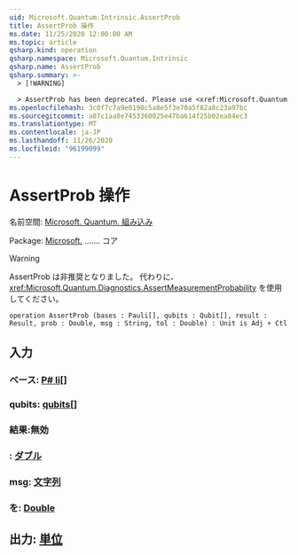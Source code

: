 ```yaml
---
uid: Microsoft.Quantum.Intrinsic.AssertProb
title: AssertProb 操作
ms.date: 11/25/2020 12:00:00 AM
ms.topic: article
qsharp.kind: operation
qsharp.namespace: Microsoft.Quantum.Intrinsic
qsharp.name: AssertProb
qsharp.summary: >-
  > [!WARNING]

  > AssertProb has been deprecated. Please use <xref:Microsoft.Quantum.Diagnostics.AssertMeasurementProbability> instead.
ms.openlocfilehash: 3c0f7c7a9e0190c5a8e5f3e70a5f82a8c23a97bc
ms.sourcegitcommit: a87c1aa8e7453360025e47ba614f25b02ea84ec3
ms.translationtype: MT
ms.contentlocale: ja-JP
ms.lasthandoff: 11/26/2020
ms.locfileid: "96199099"
---
```

# <a name="assertprob-operation"></a>AssertProb 操作

名前空間: [Microsoft. Quantum. 組み込み](xref:Microsoft.Quantum.Intrinsic)

Package: [Microsoft.](https://nuget.org/packages/Microsoft.Quantum.QSharp.Core) ....... コア


> [!WARNING]
> AssertProb は非推奨となりました。 代わりに、<xref:Microsoft.Quantum.Diagnostics.AssertMeasurementProbability> を使用してください。



```qsharp
operation AssertProb (bases : Pauli[], qubits : Qubit[], result : Result, prob : Double, msg : String, tol : Double) : Unit is Adj + Ctl
```


## <a name="input"></a>入力

### <a name="bases--pauli"></a>ベース: [P# li](xref:microsoft.quantum.lang-ref.pauli)[]




### <a name="qubits--qubit"></a>qubits: [qubits](xref:microsoft.quantum.lang-ref.qubit)[]




### <a name="result--__invalidresult__"></a>結果:__無効 <Result>__




### <a name="prob--double"></a>: [ダブル](xref:microsoft.quantum.lang-ref.double)




### <a name="msg--string"></a>msg: [文字列](xref:microsoft.quantum.lang-ref.string)




### <a name="tol--double"></a>を: [Double](xref:microsoft.quantum.lang-ref.double)





## <a name="output--unit"></a>出力: [単位](xref:microsoft.quantum.lang-ref.unit)

